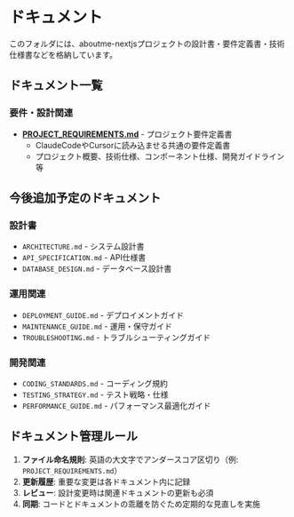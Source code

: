 # ドキュメント

このフォルダには、aboutme-nextjsプロジェクトの設計書・要件定義書・技術仕様書などを格納しています。

## ドキュメント一覧

### 要件・設計関連
- **[PROJECT_REQUIREMENTS.md](./PROJECT_REQUIREMENTS.md)** - プロジェクト要件定義書
  - ClaudeCodeやCursorに読み込ませる共通の要件定義書
  - プロジェクト概要、技術仕様、コンポーネント仕様、開発ガイドライン等

## 今後追加予定のドキュメント

### 設計書
- `ARCHITECTURE.md` - システム設計書
- `API_SPECIFICATION.md` - API仕様書
- `DATABASE_DESIGN.md` - データベース設計書

### 運用関連
- `DEPLOYMENT_GUIDE.md` - デプロイメントガイド
- `MAINTENANCE_GUIDE.md` - 運用・保守ガイド
- `TROUBLESHOOTING.md` - トラブルシューティングガイド

### 開発関連
- `CODING_STANDARDS.md` - コーディング規約
- `TESTING_STRATEGY.md` - テスト戦略・仕様
- `PERFORMANCE_GUIDE.md` - パフォーマンス最適化ガイド

## ドキュメント管理ルール

1. **ファイル命名規則**: 英語の大文字でアンダースコア区切り（例: `PROJECT_REQUIREMENTS.md`）
2. **更新履歴**: 重要な変更は各ドキュメント内に記録
3. **レビュー**: 設計変更時は関連ドキュメントの更新も必須
4. **同期**: コードとドキュメントの乖離を防ぐため定期的な見直しを実施 